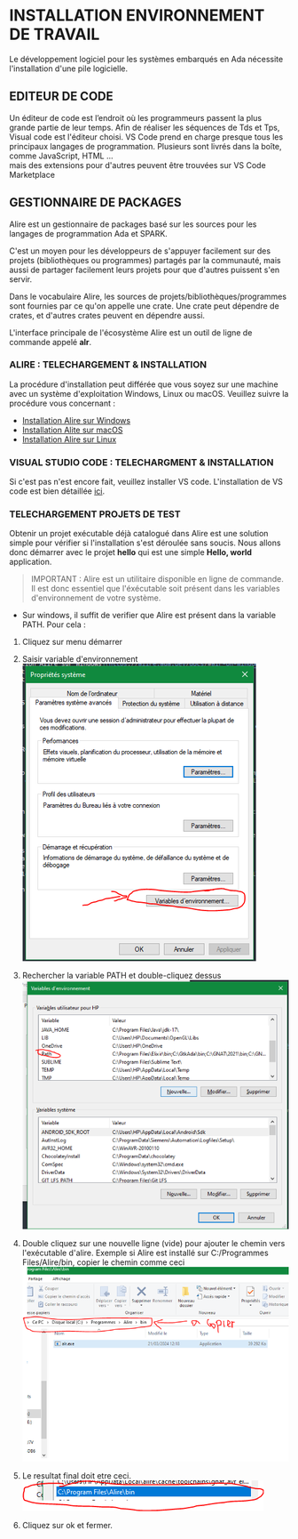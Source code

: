 # INSTALLATION ENVIRONNEMENT DE TRAVAIL


Le développement logiciel pour les systèmes embarqués en Ada nécessite l'installation d'une pile logicielle.


## EDITEUR DE CODE


Un éditeur de code est l’endroit où les programmeurs passent la plus grande partie de leur temps.
Afin de réaliser les séquences de Tds et Tps, Visual code est l'éditeur choisi. VS Code prend en charge presque 
tous les principaux langages de programmation. Plusieurs sont livrés dans la boîte, comme JavaScript, HTML ...  
mais des extensions pour d'autres peuvent être trouvées sur VS Code Marketplace


## GESTIONNAIRE DE PACKAGES


Alire est un gestionnaire de packages basé sur les sources pour les langages de programmation Ada et SPARK.

C'est un moyen pour les développeurs de s'appuyer facilement sur des projets (bibliothèques ou programmes) partagés par la communauté, 
mais aussi de partager facilement leurs projets pour que d'autres puissent s'en servir.

Dans le vocabulaire Alire, les sources de projets/bibliothèques/programmes sont fournies par ce qu'on appelle une crate. 
Une crate peut dépendre de crates, et d'autres crates peuvent en dépendre aussi.

L'interface principale de l'écosystème Alire est un outil de ligne de commande appelé **alr**.


### ALIRE : TELECHARGEMENT & INSTALLATION


La procédure d'installation peut différée que vous soyez sur une machine avec un système d'exploitation Windows, Linux ou macOS.
Veuillez suivre la procédure vous concernant :


- [Installation Alire sur Windows](https://alire.ada.dev/docs/#alr-on-windows)
- [Installation Alite sur macOS](https://alire.ada.dev/docs/#alr-on-macos)
- [Installation Alire sur Linux](https://alire.ada.dev/docs/#alr-on-linux)


### VISUAL STUDIO CODE : TELECHARGMENT & INSTALLATION


Si c'est pas n'est encore fait, veuillez installer VS code. L'installation de VS code est bien détaillée [ici](https://code.visualstudio.com/download).


### TELECHARGEMENT PROJETS DE TEST


Obtenir un projet exécutable déjà catalogué dans Alire est une solution simple pour vérifier si l'installation s'est déroulée sans soucis.
Nous allons donc démarrer avec le projet **hello** qui est une simple **Hello, world** application.

> IMPORTANT : Alire est un utilitaire disponible en ligne de commande. Il est donc essentiel que l'éxécutable soit présent dans les variables d'environnement de votre
système.

- Sur windows, il suffit de verifier que Alire est présent dans la variable PATH. Pour cela :

1. Cliquez sur menu démarrer
2. Saisir variable d'environnement
![variable environnment](./images/variable_env.PNG)

3. Rechercher la variable PATH et double-cliquez dessus
![path](./images/variable_path.PNG)

4. Double cliquez sur une nouvelle ligne (vide) pour ajouter le chemin vers l'exécutable d'alire. Exemple si Alire est installé sur C:/Programmes Files/Alire/bin, copier le chemin comme ceci 
![path to copy](./images/path_to_copy.PNG)

5. Le resultat final doit etre ceci.
![alire path](./images/alire_path.PNG)

6. Cliquez sur ok et fermer.
